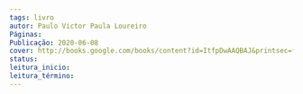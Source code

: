 ```yaml
---
tags: livro
autor: Paulo Victor Paula Loureiro
Páginas: 
Publicação: 2020-06-08
cover: http://books.google.com/books/content?id=ItfpDwAAQBAJ&printsec=frontcover&img=1&zoom=1&edge=curl&source=gbs_api
status:
leitura_inicio:
leitura_término:
---
```

